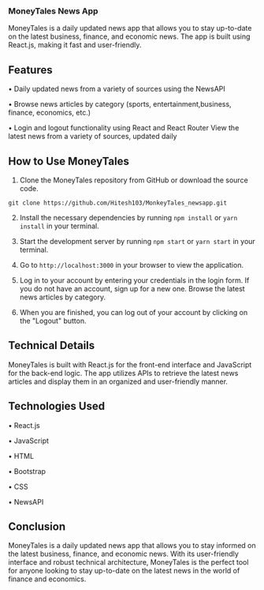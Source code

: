### MoneyTales News App
MoneyTales is a daily updated news app that allows you to stay up-to-date on the latest business, finance, and economic news. The app is built using React.js, making it fast and user-friendly.

## Features

• Daily updated news from a variety of sources using the NewsAPI

• Browse news articles by category (sports, entertainment,business, finance, economics, etc.)

• Login and logout functionality using React and React Router
View the latest news from a variety of sources, updated daily
## How to Use MoneyTales
1. Clone the MoneyTales repository from GitHub or download the source code.
``` 
git clone https://github.com/Hitesh103/MonkeyTales_newsapp.git
```

2. Install the necessary dependencies by running `npm install` or `yarn install` in your terminal.

3. Start the development server by running `npm start` or `yarn start` in your terminal.

4. Go to `http://localhost:3000` in your browser to view the application.

5. Log in to your account by entering your credentials in the login form. If you do not have an account, sign up for a new one.
Browse the latest news articles by category.

6. When you are finished, you can log out of your account by clicking on the "Logout" button.

## Technical Details

MoneyTales is built with React.js for the front-end interface and JavaScript for the back-end logic. The app utilizes APIs to retrieve the latest news articles and display them in an organized and user-friendly manner.

## Technologies Used
• React.js

• JavaScript

• HTML

• Bootstrap

• CSS

• NewsAPI

## Conclusion

MoneyTales is a daily updated news app that allows you to stay informed on the latest business, finance, and economic news. With its user-friendly interface and robust technical architecture, MoneyTales is the perfect tool for anyone looking to stay up-to-date on the latest news in the world of finance and economics.
